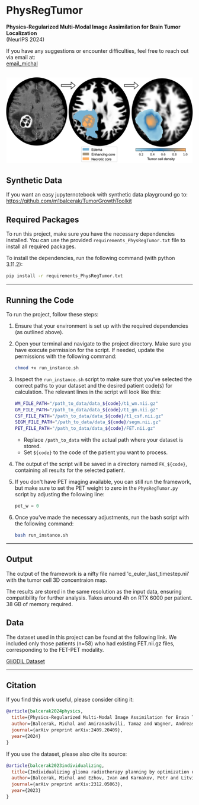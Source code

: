 # PhysRegTumor
**Physics-Regularized Multi-Modal Image Assimilation for Brain Tumor Localization**  
(NeurIPS 2024)  

If you have any suggestions or encounter difficulties, feel free to reach out via email at:  
[email_michal](mailto:michal.balcerak@uzh.ch)

![Overview](thumbnail.png)
---
## Synthetic Data

If you want an easy jupyternotebook with synthetic data playground go to: https://github.com/m1balcerak/TumorGrowthToolkit


## Required Packages

To run this project, make sure you have the necessary dependencies installed. You can use the provided `requirements_PhysRegTumor.txt` file to install all required packages.

To install the dependencies, run the following command (with python 3.11.2):

```bash
pip install -r requirements_PhysRegTumor.txt
```

---

## Running the Code

To run the project, follow these steps:

1. Ensure that your environment is set up with the required dependencies (as outlined above).
2. Open your terminal and navigate to the project directory. Make sure you have execute permission for the script. If needed, update the permissions with the following command:

   ```bash
   chmod +x run_instance.sh
   ```

3. Inspect the `run_instance.sh` script to make sure that you’ve selected the correct paths to your dataset and the desired patient code(s) for calculation. The relevant lines in the script will look like this:

   ```bash
   WM_FILE_PATH="/path_to_data/data_${code}/t1_wm.nii.gz"
   GM_FILE_PATH="/path_to_data/data_${code}/t1_gm.nii.gz"
   CSF_FILE_PATH="/path_to_data/data_${code}/t1_csf.nii.gz"
   SEGM_FILE_PATH="/path_to_data/data_${code}/segm.nii.gz"
   PET_FILE_PATH="/path_to_data/data_${code}/FET.nii.gz"
   ```

   - Replace `/path_to_data` with the actual path where your dataset is stored.
   - Set `${code}` to the code of the patient you want to process.

4. The output of the script will be saved in a directory named `FK_${code}`, containing all results for the selected patient.

5. If you don't have PET imaging available, you can still run the framework, but make sure to set the PET weight to zero in the `PhysRegTumor.py` script by adjusting the following line:

   ```python
   pet_w = 0
   ```

6. Once you've made the necessary adjustments, run the bash script with the following command:

   ```bash
   bash run_instance.sh
   ```

---

## Output

The output of the framework is a nifty file named 'c_euler_last_timestep.nii' with the tumor cell 3D concentraion map.

The results are stored in the same resolution as the input data, ensuring compatibility for further analysis. Takes around 4h on RTX 6000 per patient. 38 GB of memory required. 


## Data

The dataset used in this project can be found at the following link. We included only those patients (n=58) who had existing FET.nii.gz files, corresponding to the FET-PET modality.

[GliODIL Dataset](https://huggingface.co/datasets/m1balcerak/GliODIL)

---
## Citation

If you find this work useful, please consider citing it:

```bibtex
@article{balcerak2024physics,
  title={Physics-Regularized Multi-Modal Image Assimilation for Brain Tumor Localization},
  author={Balcerak, Michal and Amiranashvili, Tamaz and Wagner, Andreas and Weidner, Jonas and Karnakov, Petr and Paetzold, Johannes C and Ezhov, Ivan and Koumoutsakos, Petros and Wiestler, Benedikt and Menze, Bjoern},
  journal={arXiv preprint arXiv:2409.20409},
  year={2024}
}
```

If you use the dataset, please also cite its source:

```bibtex
@article{balcerak2023individualizing,
  title={Individualizing glioma radiotherapy planning by optimization of a data and physics informed discrete loss},
  author={Balcerak, Michal and Ezhov, Ivan and Karnakov, Petr and Litvinov, Sergey and Koumoutsakos, Petros and Weidner, Jonas and Zhang, Ray Zirui and Lowengrub, John S and Wiestler, Bene and Menze, Bjoern},
  journal={arXiv preprint arXiv:2312.05063},
  year={2023}
}
```

